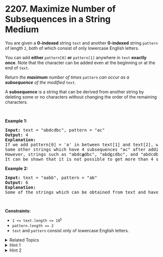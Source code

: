 
# 2207. Maximize Number of Subsequences in a String<br> Medium

<p>You are given a <strong>0-indexed</strong> string <code>text</code> and another <strong>0-indexed</strong> string <code>pattern</code> of length <code>2</code>, both of which consist of only lowercase English letters.</p>

<p>You can add <strong>either</strong> <code>pattern[0]</code> <strong>or</strong> <code>pattern[1]</code> anywhere in <code>text</code> <strong>exactly once</strong>. Note that the character can be added even at the beginning or at the end of <code>text</code>.</p>

<p>Return <em>the <strong>maximum</strong> number of times</em> <code>pattern</code> <em>can occur as a <strong>subsequence</strong> of the modified </em><code>text</code>.</p>

<p>A <b>subsequence</b> is a string that can be derived from another string by deleting some or no characters without changing the order of the remaining characters.</p>

<p>&nbsp;</p>
<p><strong>Example 1:</strong></p>

<pre>
<strong>Input:</strong> text = &quot;abdcdbc&quot;, pattern = &quot;ac&quot;
<strong>Output:</strong> 4
<strong>Explanation:</strong>
If we add pattern[0] = &#39;a&#39; in between text[1] and text[2], we get &quot;ab<u><strong>a</strong></u>dcdbc&quot;. Now, the number of times &quot;ac&quot; occurs as a subsequence is 4.
Some other strings which have 4 subsequences &quot;ac&quot; after adding a character to text are &quot;<u><strong>a</strong></u>abdcdbc&quot; and &quot;abd<u><strong>a</strong></u>cdbc&quot;.
However, strings such as &quot;abdc<u><strong>a</strong></u>dbc&quot;, &quot;abd<u><strong>c</strong></u>cdbc&quot;, and &quot;abdcdbc<u><strong>c</strong></u>&quot;, although obtainable, have only 3 subsequences &quot;ac&quot; and are thus suboptimal.
It can be shown that it is not possible to get more than 4 subsequences &quot;ac&quot; by adding only one character.
</pre>

<p><strong>Example 2:</strong></p>

<pre>
<strong>Input:</strong> text = &quot;aabb&quot;, pattern = &quot;ab&quot;
<strong>Output:</strong> 6
<strong>Explanation:</strong>
Some of the strings which can be obtained from text and have 6 subsequences &quot;ab&quot; are &quot;<u><strong>a</strong></u>aabb&quot;, &quot;aa<u><strong>a</strong></u>bb&quot;, and &quot;aab<u><strong>b</strong></u>b&quot;.
</pre>

<p>&nbsp;</p>
<p><strong>Constraints:</strong></p>

<ul>
	<li><code>1 &lt;= text.length &lt;= 10<sup>5</sup></code></li>
	<li><code>pattern.length == 2</code></li>
	<li><code>text</code> and <code>pattern</code> consist only of lowercase English letters.</li>
</ul>


<details>

<summary> Related Topics </summary>



</details>


<details>
<summary> Hint 1 </summary>
Find the optimal position to add pattern[0] so that the number of subsequences is maximized. Similarly, find the optimal position to add pattern[1].
</details>

<details>
<summary> Hint 2 </summary>
For each of the above cases, count the number of times the pattern occurs as a subsequence in text. The larger count is the required answer.
</details>